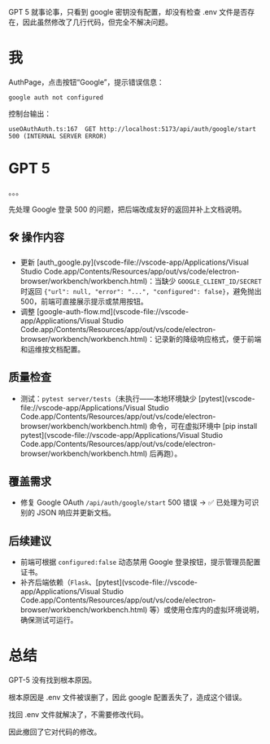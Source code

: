 GPT 5 就事论事，只看到 google 密钥没有配置，却没有检查 .env 文件是否存在，因此虽然修改了几行代码，但完全不解决问题。



# 我

AuthPage，点击按钮“Google”，提示错误信息：
```
google auth not configured
```

控制台输出：
```
useOAuthAuth.ts:167  GET http://localhost:5173/api/auth/google/start 500 (INTERNAL SERVER ERROR)
```



# GPT 5

。。。

先处理 Google 登录 500 的问题，把后端改成友好的返回并补上文档说明。

## 🛠️ 操作内容

- 更新 [auth_google.py](vscode-file://vscode-app/Applications/Visual Studio Code.app/Contents/Resources/app/out/vs/code/electron-browser/workbench/workbench.html)：当缺少 `GOOGLE_CLIENT_ID/SECRET` 时返回 `{"url": null, "error": "...", "configured": false}`，避免抛出 500，前端可直接展示提示或禁用按钮。
- 调整 [google-auth-flow.md](vscode-file://vscode-app/Applications/Visual Studio Code.app/Contents/Resources/app/out/vs/code/electron-browser/workbench/workbench.html)：记录新的降级响应格式，便于前端和运维按文档配置。

## 质量检查

- 测试：`pytest server/tests`（未执行——本地环境缺少 [pytest](vscode-file://vscode-app/Applications/Visual Studio Code.app/Contents/Resources/app/out/vs/code/electron-browser/workbench/workbench.html) 命令，可在虚拟环境中 [pip install pytest](vscode-file://vscode-app/Applications/Visual Studio Code.app/Contents/Resources/app/out/vs/code/electron-browser/workbench/workbench.html) 后再跑）。

## 覆盖需求

- 修复 Google OAuth `/api/auth/google/start` 500 错误 → ✅ 已处理为可识别的 JSON 响应并更新文档。

## 后续建议

- 前端可根据 `configured:false` 动态禁用 Google 登录按钮，提示管理员配置证书。
- 补齐后端依赖（`Flask`、[pytest](vscode-file://vscode-app/Applications/Visual Studio Code.app/Contents/Resources/app/out/vs/code/electron-browser/workbench/workbench.html) 等）或使用仓库内的虚拟环境说明，确保测试可运行。



# 总结

GPT-5 没有找到根本原因。

根本原因是 .env 文件被误删了，因此 google 配置丢失了，造成这个错误。

找回 .env 文件就解决了，不需要修改代码。

因此撤回了它对代码的修改。

